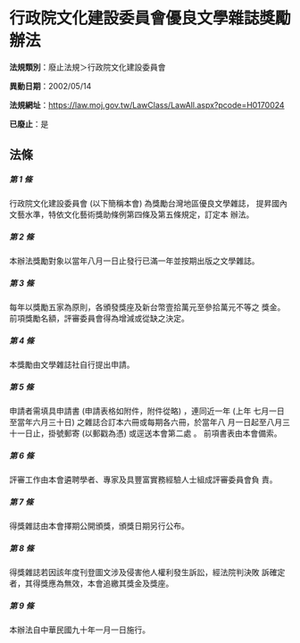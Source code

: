 # 行政院文化建設委員會優良文學雜誌獎勵辦法

**法規類別**：廢止法規＞行政院文化建設委員會

**異動日期**：2002/05/14  

**法規網址**：https://law.moj.gov.tw/LawClass/LawAll.aspx?pcode=H0170024

**已廢止**：是



## 法條
##### 第 1 條
行政院文化建設委員會 (以下簡稱本會) 為獎勵台灣地區優良文學雜誌，
提昇國內文藝水準，特依文化藝術獎助條例第四條及第五條規定，訂定本
辦法。


##### 第 2 條
本辦法獎勵對象以當年八月一日止發行已滿一年並按期出版之文學雜誌。


##### 第 3 條
每年以獎勵五家為原則，各頒發獎座及新台幣壹拾萬元至參拾萬元不等之
獎金。
前項獎勵名額，評審委員會得為增減或從缺之決定。


##### 第 4 條
本獎勵由文學雜誌社自行提出申請。


##### 第 5 條
申請者需填具申請書 (申請表格如附件，附件從略) ，連同近一年 (上年
七月一日至當年六月三十日) 之雜誌合訂本六冊或每期各六冊，於當年八
月一日起至八月三十一日止，掛號郵寄 (以郵戳為憑) 或逕送本會第二處
。
前項書表由本會備索。


##### 第 6 條
評審工作由本會遴聘學者、專家及具豐富實務經驗人士組成評審委員會負
責。


##### 第 7 條
得獎雜誌由本會擇期公開頒獎，頒獎日期另行公布。


##### 第 8 條
得獎雜誌若因該年度刊登圖文涉及侵害他人權利發生訴訟，經法院判決敗
訴確定者，其得獎應為無效，本會追繳其獎金及獎座。


##### 第 9 條
本辦法自中華民國九十年一月一日施行。



